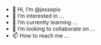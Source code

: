 - 👋 Hi, I’m @jessepix
- 👀 I’m interested in ...
- 🌱 I’m currently learning ...
- 💞️ I’m looking to collaborate on ...
- 📫 How to reach me ...

<!---
jessepix/jessepix is a ✨ special ✨ repository because its `README.md` (this file) appears on your GitHub profile.
You can click the Preview link to take a look at your changes.
--->
